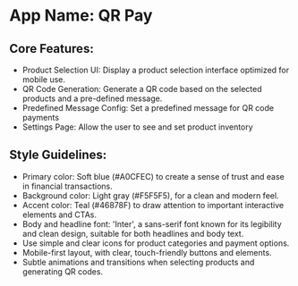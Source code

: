 # **App Name**: QR Pay

## Core Features:

- Product Selection UI: Display a product selection interface optimized for mobile use.
- QR Code Generation: Generate a QR code based on the selected products and a pre-defined message.
- Predefined Message Config: Set a predefined message for QR code payments
- Settings Page: Allow the user to see and set product inventory

## Style Guidelines:

- Primary color: Soft blue (#A0CFEC) to create a sense of trust and ease in financial transactions.
- Background color: Light gray (#F5F5F5), for a clean and modern feel.
- Accent color: Teal (#46878F) to draw attention to important interactive elements and CTAs.
- Body and headline font: 'Inter', a sans-serif font known for its legibility and clean design, suitable for both headlines and body text.
- Use simple and clear icons for product categories and payment options.
- Mobile-first layout, with clear, touch-friendly buttons and elements.
- Subtle animations and transitions when selecting products and generating QR codes.